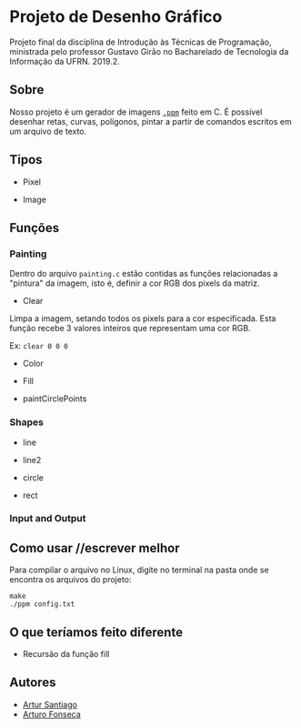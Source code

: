 # Projeto de Desenho Gráfico
Projeto final da disciplina de Introdução às Técnicas de Programação, ministrada pelo professor Gustavo Girão no Bacharelado de Tecnologia da Informação da UFRN. 2019.2.

## Sobre
Nosso projeto é um gerador de imagens <a href="http://netpbm.sourceforge.net/doc/ppm.html">`.ppm`</a> feito em C. É possível desenhar retas, curvas, polígonos, pintar a partir de comandos escritos em um arquivo de texto. 
## Tipos
 * Pixel

 * Image
 
## Funções
### Painting
Dentro do arquivo `painting.c` estão contidas as funções relacionadas a "pintura" da imagem, isto é, definir a cor RGB dos pixels da matriz.

* Clear

Limpa a imagem, setando todos os pixels para a cor especificada. Esta função recebe 3 valores inteiros que representam uma cor RGB.

Ex: `clear 0 0 0`

* Color

* Fill

* paintCirclePoints

### Shapes

* line

* line2 

* circle

* rect

### Input and Output



## Como usar //escrever melhor
Para compilar o arquivo no Linux, digite no terminal na pasta onde se encontra os arquivos do projeto:
```
make
./ppm config.txt
```

## O que teríamos feito diferente

* Recursão da função fill

## Autores
* <a href="https://github.com/artursantiago">Artur Santiago</a>
* <a href="https://github.com/arturo32">Arturo Fonseca</a>
